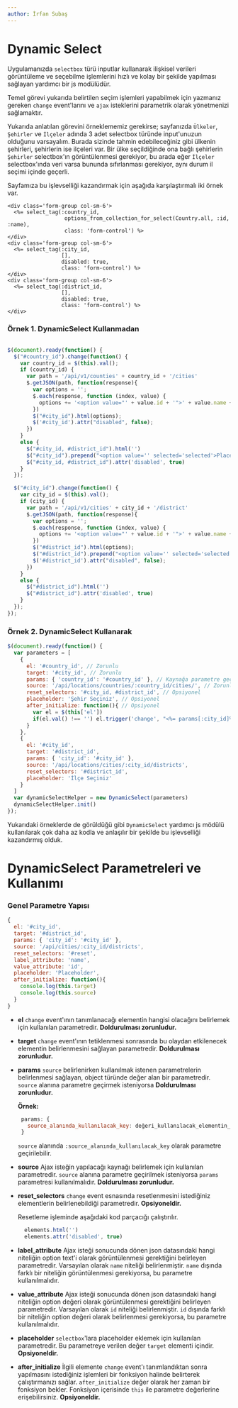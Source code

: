 ```yaml
---
author: İrfan Subaş
---
```


Dynamic Select
==============

Uygulamanızda `selectbox` türü inputlar kullanarak ilişkisel verileri
görüntüleme ve seçebilme işlemlerini hızlı ve kolay bir şekilde yapılması
sağlayan yardımcı bir js modülüdür.

Temel görevi yukarıda belirtilen seçim işlemleri yapabilmek için yazmanız
gereken `change` event'larını ve `ajax` isteklerini parametrik olarak yönetmenizi
sağlamaktır.

Yukarıda anlatılan görevini örneklememiz gerekirse;
sayfanızda `Ülkeler`, `Şehirler` ve `İlçeler` adında 3 adet selectbox türünde
input'unuzun olduğunu varsayalım. Burada sizinde tahmin edebileceğiniz gibi
ülkenin şehirleri, şehirlerin ise ilçeleri var. Bir ülke seçildiğinde ona bağlı
şehirlerin `Şehirler` selectbox'ın görüntülenmesi gerekiyor, bu arada eğer
`İlçeler` selectbox'ında veri varsa bununda sıfırlanması gerekiyor,
aynı durum il seçimi içinde geçerli.

Sayfamıza bu işlevselliği kazandırmak için aşağıda karşılaştırmalı iki örnek var.

```erb
<div class='form-group col-sm-6'>
  <%= select_tag(:country_id,
                  options_from_collection_for_select(Country.all, :id, :name),
                  class: 'form-control') %>
</div>
<div class='form-group col-sm-6'>
  <%= select_tag(:city_id,
                 [],
                 disabled: true,
                 class: 'form-control') %>
</div>
<div class='form-group col-sm-6'>
  <%= select_tag(:district_id,
                 [],
                 disabled: true,
                 class: 'form-control') %>
</div>
```

### Örnek 1. DynamicSelect Kullanmadan

```js

$(document).ready(function() {
  $("#country_id").change(function() {
    var country_id = $(this).val();
    if (country_id) {
      var path = '/api/v1/counties' + country_id + '/cities'
      $.getJSON(path, function(response){
        var options = '';
        $.each(response, function (index, value) {
          options += '<option value="' + value.id + '">' + value.name + '</option>';
        })
        $("#city_id").html(options);
        $('#city_id').attr("disabled", false);
      })
    }
    else {
      $("#city_id, #district_id").html('')
      $("#city_id").prepend("<option value='' selected='selected'>Place Holder</option>");
      $("#city_id, #district_id").attr('disabled', true)
    }
  });

  $("#city_id").change(function() {
    var city_id = $(this).val();
    if (city_id) {
      var path = '/api/v1/cities' + city_id + '/district'
      $.getJSON(path, function(response){
        var options = '';
        $.each(response, function (index, value) {
          options += '<option value="' + value.id + '">' + value.name + '</option>';
        })
        $("#district_id").html(options);
        $("#district_id").prepend("<option value='' selected='selected'>Place Holder</option>");
        $('#district_id').attr("disabled", false);
      })
    }
    else {
      $("#district_id").html('')
      $("#district_id").attr('disabled', true)
    }
  });
});

```


### Örnek 2. DynamicSelect Kullanarak

```js
$(document).ready(function() {
  var parameters = [
    {
      el: '#country_id', // Zorunlu
      target: '#city_id', // Zorunlu
      params: { 'country_id': '#country_id' }, // Kaynağa parametre geçirilecekse zorunlu
      source: '/api/locations/countries/:country_id/cities/', // Zorunlu
      reset_selectors: '#city_id, #district_id', // Opsiyonel
      placeholder: 'Şehir Seçiniz', // Opsiyonel
      after_initialize: function(){ // Opsiyonel
        var el = $(this['el'])
        if(el.val() !== '') el.trigger('change', "<%= params[:city_id]%>")
      }
    },
    {
      el: '#city_id',
      target: '#district_id',
      params: { 'city_id': '#city_id' },
      source: '/api/locations/cities/:city_id/districts',
      reset_selectors: '#district_id',
      placeholder: 'İlçe Seçiniz'
    }
  ]
  var dynamicSelectHelper = new DynamicSelect(parameters)
  dynamicSelectHelper.init()
});
```

Yukarıdaki örneklerde de görüldüğü gibi `DynamicSelect` yardımcı js mödülü
kullanılarak çok daha az kodla ve anlaşılır bir şekilde bu işlevselliği
kazandırmış olduk.

DynamicSelect Parametreleri ve Kullanımı
========================================

### Genel Parametre Yapısı

```js
{
  el: '#city_id',
  target: '#district_id',
  params: { 'city_id': '#city_id' },
  source: '/api/cities/:city_id/districts',
  reset_selectors: '#reset',
  label_attribute: 'name',
  value_attribute: 'id',
  placeholder: 'Placeholder',
  after_initialize: function(){
    console.log(this.target)
    console.log(this.source)
  }
}
```

- **el**
  `change` event'ının tanımlanacağı elementin hangisi olacağını belirlemek için
  kullanılan parametredir. **Doldurulması zorunludur.**

- **target**
  `change` event'ının tetiklenmesi sonrasında bu olaydan etkilenecek elementin
  belirlenmesini sağlayan parametredir. **Doldurulması zorunludur.**

- **params**
  `source` belirlenirken kullanılmak istenen parametrelerin belirlenmesi sağlayan,
   object türünde değer alan bir parametredir. `source` alanına parametre geçirmek
   isteniyorsa **Doldurulması zorunludur.**

   **Örnek:**

   ```js
    params: {
      source_alanında_kullanılacak_key: değeri_kullanılacak_elementin_seçicisi
    }
  ```
  `source` alanında `:source_alanında_kullanılacak_key` olarak parametre geçirilebilir.

- **source**
  Ajax isteğin yapılacağı kaynağı belirlemek için kullanılan parametredir. `source`
  alanına parametre geçirilmek isteniyorsa `params` parametresi kullanılmalıdır.
  **Doldurulması zorunludur.**

- **reset_selectors**
  `change` event esnasında resetlenmesini istediğiniz elementlerin belirlenebildiği
  parametredir. **Opsiyoneldir.**

  Resetleme işleminde aşağıdaki kod parçacığı çalıştırılır.

  ```js
    elements.html('')
    elements.attr('disabled', true)
  ```

- **label_attribute**
  Ajax isteği sonucunda dönen json datasındaki hangi niteliğin option text'i olarak
  görüntülenmesi gerektiğini belirleyen parametredir. Varsayılan olarak `name`
  niteliği belirlenmiştir. `name` dışında farklı bir niteliğin görüntülenmesi
  gerekiyorsa, bu parametre kullanılmalıdır.

- **value_attribute**
  Ajax isteği sonucunda dönen json datasındaki hangi niteliğin option değeri olarak
  görüntülenmesi gerektiğini belirleyen parametredir. Varsayılan olarak `id`
  niteliği belirlenmiştir. `id` dışında farklı bir niteliğin option değeri olarak
  belirlenmesi gerekiyorsa, bu parametre kullanılmalıdır.

- **placeholder**
  `selectbox`'lara placeholder eklemek için kullanılan parametredir. Bu parametreye
  verilen değer `target` elementi içindir. **Opsiyoneldir.**

- **after_initialize**
  İlgili elemente `change` event'ı tanımlandıktan sonra yapılmasını istediğiniz
  işlemleri bir fonksiyon halinde belirterek çalıştırmanızı sağlar.
  `after_initialize` değer olarak her zaman bir fonksiyon bekler.
  Fonksiyon içerisinde `this` ile parametre değerlerine erişebilirsiniz. **Opsiyoneldir.**
